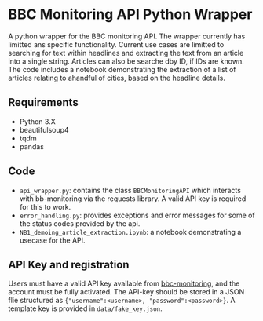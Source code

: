 # BBC Monitoring API Python Wrapper
A python wrapper for the BBC monitoring API. The wrapper currently has limitted ans specific functionality. Current use cases are limitted to searching for text within headlines and extracting the text from an article into a single string. Articles can also be searche dby ID, if IDs are known. The code includes a notebook demonstrating the extraction of a list of articles relating to ahandful of cities, based on the headline details.

## Requirements
* Python 3.X
* beautifulsoup4
* tqdm
* pandas

## Code
* `api_wrapper.py`: contains the class `BBCMonitoringAPI` which interacts with bb-monitoring via the requests library. A valid API key is required for this to work.
* `error_handling.py`: provides exceptions and error messages for some of the status codes provided by the api.
* `NB1_demoing_article_extraction.ipynb`: a notebook demonstrating a usecase for the API.

## API Key and registration
Users must have a valid API key available from [bbc-monitoring](https://monitoring.bbc.co.uk/), and the account must be fully activated. The API-key should be stored in a JSON flie structured as `{"username":<username>, "password":<password>}`. A template key is provided in `data/fake_key.json`. 
